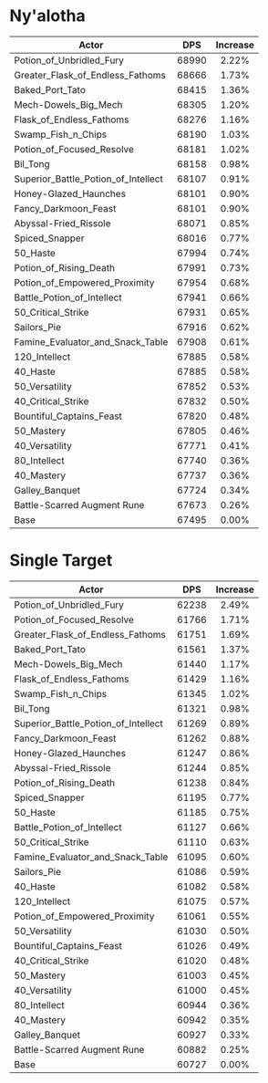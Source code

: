 # Ny'alotha
| Actor | DPS | Increase |
|---|:---:|:---:|
|Potion_of_Unbridled_Fury|68990|2.22%|
|Greater_Flask_of_Endless_Fathoms|68666|1.73%|
|Baked_Port_Tato|68415|1.36%|
|Mech-Dowels_Big_Mech|68305|1.20%|
|Flask_of_Endless_Fathoms|68276|1.16%|
|Swamp_Fish_n_Chips|68190|1.03%|
|Potion_of_Focused_Resolve|68181|1.02%|
|Bil_Tong|68158|0.98%|
|Superior_Battle_Potion_of_Intellect|68107|0.91%|
|Honey-Glazed_Haunches|68101|0.90%|
|Fancy_Darkmoon_Feast|68101|0.90%|
|Abyssal-Fried_Rissole|68071|0.85%|
|Spiced_Snapper|68016|0.77%|
|50_Haste|67994|0.74%|
|Potion_of_Rising_Death|67991|0.73%|
|Potion_of_Empowered_Proximity|67954|0.68%|
|Battle_Potion_of_Intellect|67941|0.66%|
|50_Critical_Strike|67931|0.65%|
|Sailors_Pie|67916|0.62%|
|Famine_Evaluator_and_Snack_Table|67908|0.61%|
|120_Intellect|67885|0.58%|
|40_Haste|67885|0.58%|
|50_Versatility|67852|0.53%|
|40_Critical_Strike|67832|0.50%|
|Bountiful_Captains_Feast|67820|0.48%|
|50_Mastery|67805|0.46%|
|40_Versatility|67771|0.41%|
|80_Intellect|67740|0.36%|
|40_Mastery|67737|0.36%|
|Galley_Banquet|67724|0.34%|
|Battle-Scarred Augment Rune|67673|0.26%|
|Base|67495|0.00%|

# Single Target
| Actor | DPS | Increase |
|---|:---:|:---:|
|Potion_of_Unbridled_Fury|62238|2.49%|
|Potion_of_Focused_Resolve|61766|1.71%|
|Greater_Flask_of_Endless_Fathoms|61751|1.69%|
|Baked_Port_Tato|61561|1.37%|
|Mech-Dowels_Big_Mech|61440|1.17%|
|Flask_of_Endless_Fathoms|61429|1.16%|
|Swamp_Fish_n_Chips|61345|1.02%|
|Bil_Tong|61321|0.98%|
|Superior_Battle_Potion_of_Intellect|61269|0.89%|
|Fancy_Darkmoon_Feast|61262|0.88%|
|Honey-Glazed_Haunches|61247|0.86%|
|Abyssal-Fried_Rissole|61244|0.85%|
|Potion_of_Rising_Death|61238|0.84%|
|Spiced_Snapper|61195|0.77%|
|50_Haste|61185|0.75%|
|Battle_Potion_of_Intellect|61127|0.66%|
|50_Critical_Strike|61110|0.63%|
|Famine_Evaluator_and_Snack_Table|61095|0.60%|
|Sailors_Pie|61086|0.59%|
|40_Haste|61082|0.58%|
|120_Intellect|61075|0.57%|
|Potion_of_Empowered_Proximity|61061|0.55%|
|50_Versatility|61030|0.50%|
|Bountiful_Captains_Feast|61026|0.49%|
|40_Critical_Strike|61020|0.48%|
|50_Mastery|61003|0.45%|
|40_Versatility|61000|0.45%|
|80_Intellect|60944|0.36%|
|40_Mastery|60942|0.35%|
|Galley_Banquet|60927|0.33%|
|Battle-Scarred Augment Rune|60882|0.25%|
|Base|60727|0.00%|
